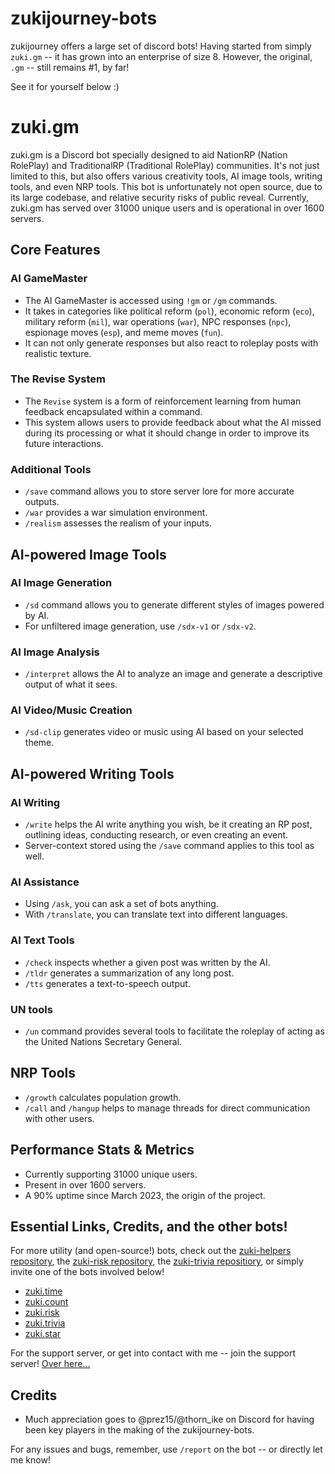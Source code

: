 # zukijourney-bots

zukijourney offers a large set of discord bots! Having started from simply `zuki.gm` -- it has grown into an enterprise of size 8.
However, the original, `.gm` -- still remains #1, by far!

See it for yourself below :)

# zuki.gm

zuki.gm is a Discord bot specially designed to aid NationRP (Nation RolePlay) and TraditionalRP (Traditional RolePlay) communities. It's not just limited to this, but also offers various creativity tools, AI image tools, writing tools, and even NRP tools. This bot is unfortunately not open source, due to its large codebase, and relative security risks of public reveal. Currently, zuki.gm has served over 31000 unique users and is operational in over 1600 servers.

## Core Features

### AI GameMaster
- The AI GameMaster is accessed using `!gm` or `/gm` commands.
- It takes in categories like political reform (`pol`), economic reform (`eco`), military reform (`mil`), war operations (`war`), NPC responses (`npc`), espionage moves (`esp`), and meme moves (`fun`).
- It can not only generate responses but also react to roleplay posts with realistic texture.

### The Revise System
- The `Revise` system is a form of reinforcement learning from human feedback encapsulated within a command.
- This system allows users to provide feedback about what the AI missed during its processing or what it should change in order to improve its future interactions.

### Additional Tools
- `/save` command allows you to store server lore for more accurate outputs.
- `/war` provides a war simulation environment.
- `/realism` assesses the realism of your inputs.

## AI-powered Image Tools

### AI Image Generation
- `/sd` command allows you to generate different styles of images powered by AI.
- For unfiltered image generation, use `/sdx-v1` or `/sdx-v2`.

### AI Image Analysis
- `/interpret` allows the AI to analyze an image and generate a descriptive output of what it sees.

### AI Video/Music Creation
- `/sd-clip` generates video or music using AI based on your selected theme.

## AI-powered Writing Tools

### AI Writing
- `/write` helps the AI write anything you wish, be it creating an RP post, outlining ideas, conducting research, or even creating an event.
- Server-context stored using the `/save` command applies to this tool as well.

### AI Assistance
- Using `/ask`, you can ask a set of bots anything.
- With `/translate`, you can translate text into different languages.

### AI Text Tools
- `/check` inspects whether a given post was written by the AI.
- `/tldr` generates a summarization of any long post.
- `/tts` generates a text-to-speech output.

### UN tools
- `/un` command provides several tools to facilitate the roleplay of acting as the United Nations Secretary General.

## NRP Tools
- `/growth` calculates population growth.
- `/call` and `/hangup` helps to manage threads for direct communication with other users.

## Performance Stats & Metrics
- Currently supporting 31000 unique users.
- Present in over 1600 servers.
- A 90% uptime since March 2023, the origin of the project.

## Essential Links, Credits, and the other bots!
For more utility (and open-source!) bots, check out the [zuki-helpers repository](https://github.com/zukixa/zuki-helpers), the [zuki-risk repository](https://github.com/zukixa/zuki-risk), the [zuki-trivia repositiory](https://github.com/zukixa/zuki-trivia), or simply invite one of the bots involved below!
- [zuki.time](https://discord.com/api/oauth2/authorize?client_id=1101035453710348339&permissions=19218435669072&scope=bot%20applications.commands)
- [zuki.count](https://discord.com/api/oauth2/authorize?client_id=1102325506294153348&permissions=1479750581360&scope=bot%20applications.commands)
- [zuki.risk](https://discord.com/api/oauth2/authorize?client_id=1054742546343010376&permissions=19218569878737&scope=applications.commands%20bot)
- [zuki.trivia](https://discord.com/api/oauth2/authorize?client_id=1070246268443557968&permissions=1625846840385&scope=applications.commands%20bot)
- [zuki.star](https://discord.com/api/oauth2/authorize?client_id=1116909665738051754&permissions=10318726429921&scope=bot%20applications.commands)

For the support server, or get into contact with me -- join the support server! [Over here...](discord.gg/pjcGtjc9BY)

## Credits
- Much appreciation goes to @prez15/@thorn_ike on Discord for having been key players in the making of the zukijourney-bots.

For any issues and bugs, remember, use `/report` on the bot -- or directly let me know!
